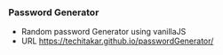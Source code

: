 ### Password Generator
- Random password Generator using vanillaJS
- URL https://techitakar.github.io/passwordGenerator/